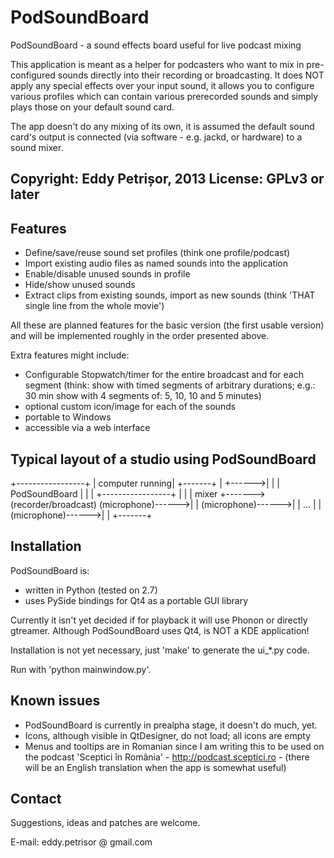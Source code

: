 PodSoundBoard
=============

PodSoundBoard - a sound effects board useful for live podcast mixing

This application is meant as a helper for podcasters who want to mix in pre-configured sounds directly into their recording or broadcasting. It does NOT apply any special effects over your input sound, it allows you to configure various profiles which can contain various prerecorded sounds and simply plays those on your default sound card.

The app doesn't do any mixing of its own, it is assumed the default sound card's output is connected (via software - e.g. jackd, or hardware) to a sound mixer.


Copyright: Eddy Petrișor, 2013
License: GPLv3 or later
-----------------------


Features
--------

 * Define/save/reuse sound set profiles (think one profile/podcast)
 * Import existing audio files as named sounds into the application
 * Enable/disable unused sounds in profile
 * Hide/show unused sounds
 * Extract clips from existing sounds, import as new sounds (think 'THAT single line from the whole movie')

All these are planned features for the basic version (the first usable version) and will be implemented roughly in the order presented above.

Extra features might include:
 * Configurable Stopwatch/timer for the entire broadcast and for each segment
  (think: show with timed segments of arbitrary durations;
   e.g.: 30 min show with 4 segments of: 5, 10, 10 and 5 minutes)
 * optional custom icon/image for each of the sounds
 * portable to Windows
 * accessible via a web interface

Typical layout of a studio using PodSoundBoard
----------------------------------------------

                          
+-----------------+
| computer running|       +-------+
|                 +------>|       |
|  PodSoundBoard  |       |       |
+-----------------+       |       |
                          | mixer +------->(recorder/broadcast)
       (microphone)------>|       |
       (microphone)------>|       |
            ...           |       |
       (microphone)------>|       |
                          +-------+


Installation
------------

PodSoundBoard is:
* written in Python (tested on 2.7)
* uses PySide bindings for Qt4 as a portable GUI library

Currently it isn't yet decided if for playback it will use Phonon or directly gtreamer.
Although PodSoundBoard uses Qt4, is NOT a KDE application!


Installation is not yet necessary, just 'make' to generate the ui_*.py code.

Run with 'python mainwindow.py'.


Known issues
------------

* PodSoundBoard is currently in prealpha stage, it doesn't do much, yet.
* Icons, although visible in QtDesigner, do not load; all icons are empty
* Menus and tooltips are in Romanian since I am writing this to be used on
  the podcast 'Sceptici în România' - http://podcast.sceptici.ro -
  (there will be an English translation when the app is somewhat useful)


Contact
-------
Suggestions, ideas and patches are welcome.

E-mail: eddy.petrisor @ gmail.com

